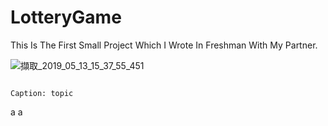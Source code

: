# LotteryGame
This Is The First Small Project Which I Wrote In Freshman With My Partner.

![擷取_2019_05_13_15_37_55_451](https://user-images.githubusercontent.com/48882710/57603819-361da480-7595-11e9-8560-233d0b588add.png)

                                                                                  Caption: topic
a
a
